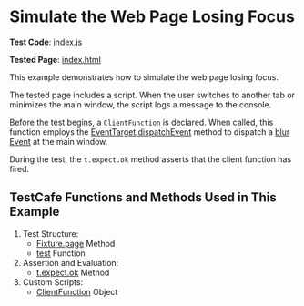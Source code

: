 # Simulate the Web Page Losing Focus

**Test Code**: [index.js](index.js)

**Tested Page**: [index.html](index.html)

This example demonstrates how to simulate the web page losing focus.

The tested page includes a script. When the user switches to another tab or minimizes the main window, the script logs a message to the console.

Before the test begins, a `ClientFunction` is declared. When called, this function employs the [EventTarget.dispatchEvent](https://developer.mozilla.org/en-US/docs/Web/API/EventTarget/dispatchEvent) method to dispatch a [blur Event](https://developer.mozilla.org/en-US/docs/Web/API/Element/blur_event) at the main window.

During the test, the `t.expect.ok` method asserts that the client function has fired.

## TestCafe Functions and Methods Used in This Example

1. Test Structure:
    - [Fixture.page](https://devexpress.github.io/testcafe/documentation/reference/test-api/fixture/page.html) Method
    - [test](https://devexpress.github.io/testcafe/documentation/reference/test-api/global/test.html) Function
2. Assertion and Evaluation:
    - [t.expect.ok](https://devexpress.github.io/testcafe/documentation/reference/test-api/testcontroller/expect/ok.html) Method
3. Custom Scripts:
    - [ClientFunction](https://devexpress.github.io/testcafe/documentation/reference/test-api/clientfunction/) Object
